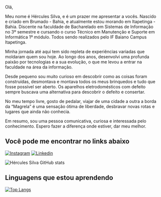 Olá,

Meu nome é Hércules Silva, e é um prazer me apresentar a vocês. Nascido e criado em Brumado - Bahia, e atualmente estou morando em Itapetinga - Bahia. Discente na faculdade de Bacharelado em Sistemas de Informação no 3º semestre e cursando o curso Técnico em Manutenção e Suporte em Informática 1º módulo. Todos sendo realizados pelo IF Baiano Campus Itapetinga.  

Minha jornada até aqui tem sido repleta de experiências variadas que moldaram quem sou hoje. Ao longo dos anos, desenvolvi uma profunda paixão por tecnologias e a sua evolução, o que me levou a entrar na faculdade na área da informação. 

Desde pequeno sou muito curioso em descobrir como as coisas foram construídas, desmontava e montava todos os meus brinquedos e tudo que fosse possível ser aberto.
Os aparelhos eletrodomésticos com defeito sempre buscava uma alternativa para descobrir o defeito e consertar.

No meu tempo livre, gosto de pedalar, viajar de uma cidade a outra a borda da “Magrela” é uma sensação ótima de liberdade, desbravar novas rotas e lugares que ainda não conhecia. 

Em resumo, sou uma pessoa comunicativa, curiosa e interessada pelo conhecimento. Espero fazer a diferença onde estiver, dar meu melhor.

## Você pode me encontrar no links abaixo

[![Instagram](https://img.shields.io/badge/Instagram-E4405F?style=for-the-badge&logo=instagram&logoColor=white)](https://www.instagram.com/theel.santos/)
[![Linkedin](https://img.shields.io/badge/LinkedIn-0077B5?style=for-the-badge&logo=linkedin&logoColor=white)](https://www.linkedin.com/in/hercules-silva-abb322257/)


![Hércules Silva GitHub stats](https://github-readme-stats.vercel.app/api?username=thellllima02&show_icons=true&theme=radical)

## Linguagens que estou aprendendo 


[![Top Langs](https://github-readme-stats.vercel.app/api/top-langs/?username=thellllima02)](https://github.com/thellllima02/github-readme-stats)